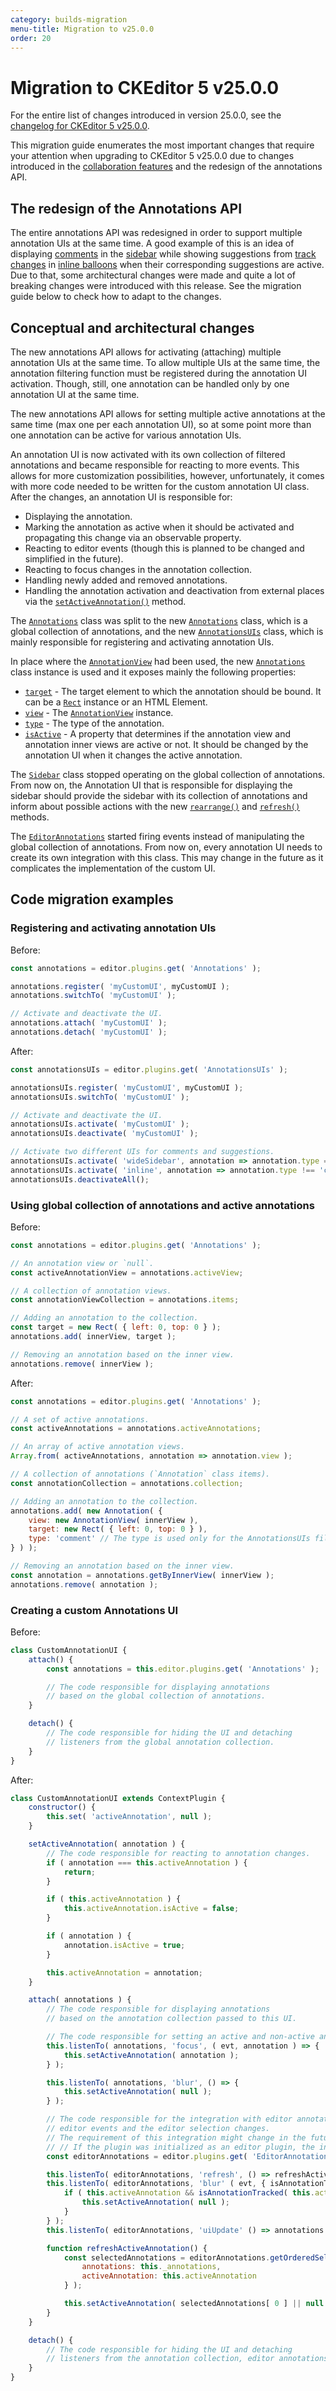 ```yaml
---
category: builds-migration
menu-title: Migration to v25.0.0
order: 20
---
```


# Migration to CKEditor 5 v25.0.0

For the entire list of changes introduced in version 25.0.0, see the [changelog for CKEditor 5 v25.0.0](https://github.com/ckeditor/ckeditor5/blob/master/CHANGELOG.md#2500-2021-01-25).

This migration guide enumerates the most important changes that require your attention when upgrading to CKEditor 5 v25.0.0 due to changes introduced in the [collaboration features](https://ckeditor.com/docs/ckeditor5/latest/features/collaboration/collaboration.html) and the redesign of the annotations API.

## The redesign of the Annotations API

The entire annotations API was redesigned in order to support multiple annotation UIs at the same time. A good example of this is an idea of displaying [comments](https://ckeditor.com/docs/ckeditor5/latest/features/collaboration/comments/comments.html) in the [sidebar](https://ckeditor.com/docs/ckeditor5/latest/features/collaboration/comments/comments-display-mode.html#wide-sidebar) while showing suggestions from [track changes](https://ckeditor.com/docs/ckeditor5/latest/features/collaboration/track-changes/track-changes.html) in [inline balloons](https://ckeditor.com/docs/ckeditor5/latest/features/collaboration/comments/comments-display-mode.html#inline-balloons) when their corresponding suggestions are active. Due to that, some architectural changes were made and quite a lot of breaking changes were introduced with this release. See the migration guide below to check how to adapt to the changes.

## Conceptual and architectural changes

The new annotations API allows for activating (attaching) multiple annotation UIs at the same time. To allow multiple UIs at the same time, the annotation filtering function must be registered during the annotation UI activation. Though, still, one annotation can be handled only by one annotation UI at the same time.

The new annotations API allows for setting multiple active annotations at the same time (max one per each annotation UI), so at some point more than one annotation can be active for various annotation UIs.

An annotation UI is now activated with its own collection of filtered annotations and became responsible for reacting to more events. This allows for more customization possibilities, however, unfortunately, it comes with more code needed to be written for the custom annotation UI class. After the changes, an annotation UI is responsible for:
* Displaying the annotation.
* Marking the annotation as active when it should be activated and propagating this change via an observable property.
* Reacting to editor events (though this is planned to be changed and simplified in the future).
* Reacting to focus changes in the annotation collection.
* Handling newly added and removed annotations.
* Handling the annotation activation and deactivation from external places via the [`setActiveAnnotation()`](https://ckeditor.com/docs/ckeditor5/latest/api/module_comments_annotations_annotationsuis-AnnotationsUI.html#function-setActiveAnnotation) method.

The [`Annotations`](https://ckeditor.com/docs/ckeditor5/latest/api/module_comments_annotations_annotations-Annotations.html) class was split to the new [`Annotations`](https://ckeditor.com/docs/ckeditor5/latest/api/module_comments_annotations_annotations-Annotations.html) class, which is a global collection of annotations, and the new [`AnnotationsUIs`](https://ckeditor.com/docs/ckeditor5/latest/api/module_comments_annotations_annotationsuis-AnnotationsUIs.html) class, which is mainly responsible for registering and activating annotation UIs.

In place where the [`AnnotationView`](https://ckeditor.com/docs/ckeditor5/latest/api/module_comments_annotations_view_annotationview-AnnotationView.html) had been used, the new [`Annotations`](https://ckeditor.com/docs/ckeditor5/latest/api/module_comments_annotations_annotations-Annotations.html)  class instance is used and it exposes mainly the following properties:
* [`target`](https://ckeditor.com/docs/ckeditor5/latest/api/module_comments_annotations_annotation-Annotation.html#member-target) - The target element to which the annotation should be bound. It can be a [`Rect`](https://ckeditor.com/docs/ckeditor5/latest/api/module_utils_dom_rect-Rect.html) instance or an HTML Element.
* [`view`](https://ckeditor.com/docs/ckeditor5/latest/api/module_comments_annotations_annotation-Annotation.html#member-view) - The [`AnnotationView`](https://ckeditor.com/docs/ckeditor5/latest/api/module_comments_annotations_view_annotationview-AnnotationView.html) instance.
* [`type`](https://ckeditor.com/docs/ckeditor5/latest/api/module_comments_annotations_annotation-Annotation.html#member-type) - The type of the annotation.
* [`isActive`](https://ckeditor.com/docs/ckeditor5/latest/api/module_comments_annotations_annotation-Annotation.html#member-isActive) - A property that determines if the annotation view and annotation inner views are active or not. It should be changed by the annotation UI when it changes the active annotation.

The [`Sidebar`](https://ckeditor.com/docs/ckeditor5/latest/api/module_comments_annotations_sidebar-Sidebar.html) class stopped operating on the global collection of annotations. From now on, the Annotation UI that is responsible for displaying the sidebar should provide the sidebar with its collection of annotations and inform about possible actions with the new [`rearrange()`](https://ckeditor.com/docs/ckeditor5/latest/api/module_comments_annotations_sidebar-Sidebar.html#function-rearrange) and [`refresh()`](https://ckeditor.com/docs/ckeditor5/latest/api/module_comments_annotations_sidebar-Sidebar.html#function-refresh) methods.

The [`EditorAnnotations`](https://ckeditor.com/docs/ckeditor5/latest/api/module_comments_annotations_editorannotations-EditorAnnotations.html) started firing events instead of manipulating the global collection of annotations. From now on, every annotation UI needs to create its own integration with this class. This may change in the future as it complicates the implementation of the custom UI.

## Code migration examples

### Registering and activating annotation UIs

Before:

```js
const annotations = editor.plugins.get( 'Annotations' );

annotations.register( 'myCustomUI', myCustomUI );
annotations.switchTo( 'myCustomUI' );

// Activate and deactivate the UI.
annotations.attach( 'myCustomUI' );
annotations.detach( 'myCustomUI' );
```

After:

```js
const annotationsUIs = editor.plugins.get( 'AnnotationsUIs' );

annotationsUIs.register( 'myCustomUI', myCustomUI );
annotationsUIs.switchTo( 'myCustomUI' );

// Activate and deactivate the UI.
annotationsUIs.activate( 'myCustomUI' );
annotationsUIs.deactivate( 'myCustomUI' );

// Activate two different UIs for comments and suggestions.
annotationsUIs.activate( 'wideSidebar', annotation => annotation.type === 'comment' );
annotationsUIs.activate( 'inline', annotation => annotation.type !== 'comment' );
annotationsUIs.deactivateAll();
```

### Using  global collection of annotations and active annotations

Before:

```js
const annotations = editor.plugins.get( 'Annotations' );

// An annotation view or `null`.
const activeAnnotationView = annotations.activeView;

// A collection of annotation views.
const annotationViewCollection = annotations.items;

// Adding an annotation to the collection.
const target = new Rect( { left: 0, top: 0 } );
annotations.add( innerView, target );

// Removing an annotation based on the inner view.
annotations.remove( innerView );
```

After:

```js
const annotations = editor.plugins.get( 'Annotations' );

// A set of active annotations.
const activeAnnotations = annotations.activeAnnotations;

// An array of active annotation views.
Array.from( activeAnnotations, annotation => annotation.view );

// A collection of annotations (`Annotation` class items).
const annotationCollection = annotations.collection;

// Adding an annotation to the collection.
annotations.add( new Annotation( {
	view: new AnnotationView( innerView ),
	target: new Rect( { left: 0, top: 0 } ),
	type: 'comment' // The type is used only for the AnnotationsUIs filtering mechanism.
} ) );

// Removing an annotation based on the inner view.
const annotation = annotations.getByInnerView( innerView );
annotations.remove( annotation );
```

### Creating a custom Annotations UI

Before:

```js
class CustomAnnotationUI {
	attach() {
		const annotations = this.editor.plugins.get( 'Annotations' );

		// The code responsible for displaying annotations
		// based on the global collection of annotations.
	}

	detach() {
		// The code responsible for hiding the UI and detaching
		// listeners from the global annotation collection.
	}
}
```

After:

```js
class CustomAnnotationUI extends ContextPlugin {
	constructor() {
		this.set( 'activeAnnotation', null );
	}

	setActiveAnnotation( annotation ) {
		// The code responsible for reacting to annotation changes.
		if ( annotation === this.activeAnnotation ) {
			return;
		}

		if ( this.activeAnnotation ) {
			this.activeAnnotation.isActive = false;
		}

		if ( annotation ) {
			annotation.isActive = true;
		}

		this.activeAnnotation = annotation;
	}

	attach( annotations ) {
		// The code responsible for displaying annotations
		// based on the annotation collection passed to this UI.

		// The code responsible for setting an active and non-active annotation based on the annotation focus changes.
		this.listenTo( annotations, 'focus', ( evt, annotation ) => {
			this.setActiveAnnotation( annotation );
		} );

		this.listenTo( annotations, 'blur', () => {
			this.setActiveAnnotation( null );
		} );

		// The code responsible for the integration with editor annotation markers,
		// editor events and the editor selection changes.
		// The requirement of this integration might change in the future.
		// // If the plugin was initialized as an editor plugin, the integration should look like the following:
		const editorAnnotations = editor.plugins.get( 'EditorAnnotations' );

		this.listenTo( editorAnnotations, 'refresh', () => refreshActiveAnnotation.bind( this ) );
		this.listenTo( editorAnnotations, 'blur' ( evt, { isAnnotationTracked } ) => {
			if ( this.activeAnnotation && isAnnotationTracked( this.activeAnnotation ) ) {
				this.setActiveAnnotation( null );
			}
		} );
		this.listenTo( editorAnnotations, 'uiUpdate' () => annotations._refreshPositioning();

		function refreshActiveAnnotation() {
			const selectedAnnotations = editorAnnotations.getOrderedSelectedAnnotations( {
				annotations: this._annotations,
				activeAnnotation: this.activeAnnotation
			} );

			this.setActiveAnnotation( selectedAnnotations[ 0 ] || null );
		}
	}

	detach() {
		// The code responsible for hiding the UI and detaching
		// listeners from the annotation collection, editor annotations and others.
	}
}
```
